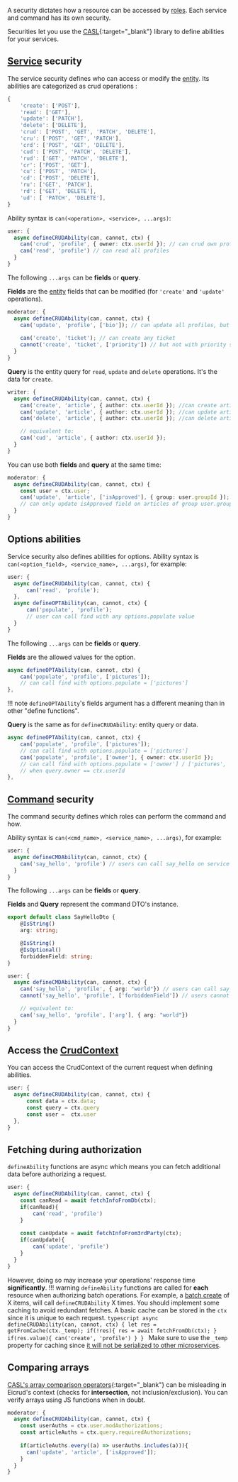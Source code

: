 A security dictates how a resource can be accessed by [roles](./roles.md). Each service and command has its own security.

Securities let you use the [CASL](https://casl.js.org/){:target="_blank"} library to define abilities for your services.

## [Service](../services/definition.md) security

The service security defines who can access or modify the [entity](../services/entity.md). Its abilities are categorized as crud operations :

```typescript
{
    'create': ['POST'],
    'read': ['GET'],
    'update': ['PATCH'],
    'delete': ['DELETE'],
    'crud': ['POST', 'GET', 'PATCH', 'DELETE'],
    'cru': ['POST', 'GET', 'PATCH'],
    'crd': ['POST', 'GET', 'DELETE'],
    'cud': ['POST', 'PATCH', 'DELETE'],
    'rud': ['GET', 'PATCH', 'DELETE'],
    'cr': ['POST', 'GET'],
    'cu': ['POST', 'PATCH'],
    'cd': ['POST', 'DELETE'],
    'ru': ['GET', 'PATCH'],
    'rd': ['GET', 'DELETE'],
    'ud': [ 'PATCH', 'DELETE'],
}
```
Ability syntax is `can(<operation>, <service>, ...args)`:
```typescript title="services/profile/profile.security.ts"
user: {
  async defineCRUDAbility(can, cannot, ctx) {
    can('crud', 'profile', { owner: ctx.userId }); // can crud own profile
    can('read', 'profile') // can read all profiles
  }
}
```
The following `...args` can be **fields** or **query**.

**Fields** are the [entity](./../services/entity.md) fields that can be modified (for `'create'` and `'update'` operations).
```typescript
moderator: {
  async defineCRUDAbility(can, cannot, ctx) {
    can('update', 'profile', ['bio']); // can update all profiles, but only their bio
    
    can('create', 'ticket'); // can create any ticket
    cannot('create', 'ticket', ['priority']) // but not with priority specified
  }
}
```
**Query** is the entity query for `read`, `update` and `delete` operations. It's the data for `create`.
```typescript
writer: {
  async defineCRUDAbility(can, cannot, ctx) {
    can('create', 'article', { author: ctx.userId }); //can create article with author == userId
    can('update', 'article', { author: ctx.userId }); //can update articles where author == userId
    can('delete', 'article', { author: ctx.userId }); //can delete articles where author == userId

    // equivalent to:
    can('cud', 'article', { author: ctx.userId }); 
  }
}
```
You can use both **fields** and **query** at the same time:
```typescript
moderator: {
  async defineCRUDAbility(can, cannot, ctx) {
    const user = ctx.user;
    can('update', 'article', ['isApproved'], { group: user.groupId });
    // can only update isApproved field on articles of group user.groupId
  }
}
```
## Options abilities
Service security also defines abilities for options.
Ability syntax is `can(<option_field>, <service_name>, ...args)`, for example: 
```typescript title="services/profile/profile.security.ts"
user: {
  async defineCRUDAbility(can, cannot, ctx) {
      can('read', 'profile'); 
  },
  async defineOPTAbility(can, cannot, ctx) {
      can('populate', 'profile'); 
      // user can call find with any options.populate value
  }
}
```

The following `...args` can be **fields** or **query**.
  
**Fields** are the allowed values for the option.
```typescript
async defineOPTAbility(can, cannot, ctx) {
    can('populate', 'profile', ['pictures']); 
    // can call find with options.populate = ['pictures']
},
```
!!! note
    `defineOPTAbility`'s fields argument has a different meaning than in other "define functions".

**Query** is the same as for `defineCRUDAbility`: entity query or data.
```typescript
async defineOPTAbility(can, cannot, ctx) {
    can('populate', 'profile', ['pictures']); 
    // can call find with options.populate = ['pictures']
    can('populate', 'profile', ['owner'], { owner: ctx.userId }); 
    // can call find with options.populate = ['owner'] / ['pictures', 'owner']
    // when query.owner == ctx.userId
},
```

## [Command](../services/commands.md) security
The command security defines which roles can perform the command and how.

Ability syntax is `can(<cmd_name>, <service_name>, ...args)`, for example:
```typescript title="say_hello.security.ts"
user: {
  async defineCMDAbility(can, cannot, ctx) {
    can('say_hello', 'profile') // users can call say_hello on service profile
  }
}
```
The following `...args` can be **fields** or **query**.

**Fields** and **Query** represent the command DTO's instance.
```typescript
export default class SayHelloDto {
    @IsString()
    arg: string;

    @IsString()
    @IsOptional()
    forbiddenField: string;
}
```
```typescript
user: {
  async defineCMDAbility(can, cannot, ctx) {
    can('say_hello', 'profile', { arg: "world"}) // users can call say_hello with arg == world
    cannot('say_hello', 'profile', ['forbiddenField']) // users cannot call say_hello with forbiddenField defined

    // equivalent to:
    can('say_hello', 'profile', ['arg'], { arg: "world"}) 
  }
}
```

## Access the [CrudContext](../context.md)
You can access the CrudContext of the current request when defining abilities.
```typescript
user: {
  async defineCRUDAbility(can, cannot, ctx) {
      const data = ctx.data;
      const query = ctx.query
      const user =  ctx.user
  },
}
```

## Fetching during authorization
`defineAbility` functions are async which means you can fetch additional data before authorizing a request.
```typescript
user: {
  async defineCRUDAbility(can, cannot, ctx) {
    const canRead = await fetchInfoFromDb(ctx);
    if(canRead){
        can('read', 'profile')
    }
    
    const canUpdate = await fetchInfoFrom3rdParty(ctx);
    if(canUpdate){
        can('update', 'profile')
    }
  }
}
```
However, doing so may increase your operations' response time **significantly**.
!!! warning 
    `defineAbility` functions are called for **each** resource when authorizing batch operations. For example, a [batch create]() of X items, will call `defineCRUDAbility` X times. You should implement some caching to avoid redundant fetches. A basic cache can be stored in the `ctx` since it is unique to each request.
    ```typescript
    async defineCRUDAbility(can, cannot, ctx) {
        let res = getFromCache(ctx._temp);
        if(!res){
            res = await fetchFromDb(ctx);
        }
        if(res.value){
            can('create', 'profile')
        }
    }
    ```
    Make sure to use the `_temp` property for caching since [it will not be serialized to other microservices](../context.md#caching).


## Comparing arrays
[CASL's array comparison operators](https://casl.js.org/v6/en/guide/conditions-in-depth#supported-operators){:target="_blank"} can be misleading in Eicrud's context (checks for **intersection**, not inclusion/exclusion). You can verify arrays using JS functions when in doubt.
```typescript
moderator: {
  async defineCRUDAbility(can, cannot, ctx) {
    const userAuths = ctx.user.modAuthorizations;
    const articleAuths = ctx.query.requiredAuthorizations;
    
    if(articleAuths.every((a) => userAuths.includes(a))){
      can('update', 'article', ['isApproved']);
    }
  }
}
```